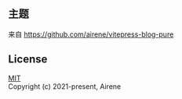 ## 主题

来自 https://github.com/airene/vitepress-blog-pure

## License

[MIT](https://opensource.org/licenses/MIT)  
Copyright (c) 2021-present, Airene
